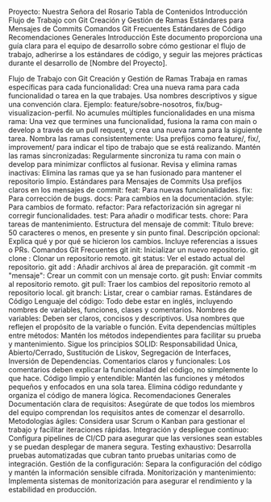 Proyecto: Nuestra Señora del Rosario
Tabla de Contenidos
Introducción
Flujo de Trabajo con Git
Creación y Gestión de Ramas
Estándares para Mensajes de Commits
Comandos Git Frecuentes
Estándares de Código
Recomendaciones Generales
Introducción
Este documento proporciona una guía clara para el equipo de desarrollo sobre cómo gestionar el flujo de trabajo, adherirse a los estándares de código, y seguir las mejores prácticas durante el desarrollo de [Nombre del Proyecto].

Flujo de Trabajo con Git
Creación y Gestión de Ramas
Trabaja en ramas específicas para cada funcionalidad:
Crea una nueva rama para cada funcionalidad o tarea en la que trabajes. Usa nombres descriptivos y sigue una convención clara.
Ejemplo: feature/sobre-nosotros, fix/bug-visualizacion-perfil.
No acumules múltiples funcionalidades en una misma rama:
Una vez que termines una funcionalidad, fusiona la rama con main o develop a través de un pull request, y crea una nueva rama para la siguiente tarea.
Nombra las ramas consistentemente:
Usa prefijos como feature/, fix/, improvement/ para indicar el tipo de trabajo que se está realizando.
Mantén las ramas sincronizadas:
Regularmente sincroniza tu rama con main o develop para minimizar conflictos al fusionar.
Revisa y elimina ramas inactivas:
Elimina las ramas que ya se han fusionado para mantener el repositorio limpio.
Estándares para Mensajes de Commits
Usa prefijos claros en los mensajes de commit:
feat: Para nuevas funcionalidades.
fix: Para corrección de bugs.
docs: Para cambios en la documentación.
style: Para cambios de formato.
refactor: Para refactorización sin agregar ni corregir funcionalidades.
test: Para añadir o modificar tests.
chore: Para tareas de mantenimiento.
Estructura del mensaje de commit:
Título breve: 50 caracteres o menos, en presente y sin punto final.
Descripción opcional: Explica qué y por qué se hicieron los cambios. Incluye referencias a issues o PRs.
Comandos Git Frecuentes
git init: Inicializar un nuevo repositorio.
git clone <url>: Clonar un repositorio remoto.
git status: Ver el estado actual del repositorio.
git add <archivo>: Añadir archivos al área de preparación.
git commit -m "mensaje": Crear un commit con un mensaje corto.
git push: Enviar commits al repositorio remoto.
git pull: Traer los cambios del repositorio remoto al repositorio local.
git branch: Listar, crear o cambiar ramas.
Estándares de Código
Lenguaje del código: Todo debe estar en inglés, incluyendo nombres de variables, funciones, clases y comentarios.
Nombres de variables: Deben ser claros, concisos y descriptivos. Usa nombres que reflejen el propósito de la variable o función.
Evita dependencias múltiples entre métodos: Mantén los métodos independientes para facilitar su prueba y mantenimiento.
Sigue los principios SOLID:
Responsabilidad Única, Abierto/Cerrado, Sustitución de Liskov, Segregación de Interfaces, Inversión de Dependencias.
Comentarios claros y funcionales:
Los comentarios deben explicar la funcionalidad del código, no simplemente lo que hace.
Código limpio y entendible:
Mantén las funciones y métodos pequeños y enfocados en una sola tarea.
Elimina código redundante y organiza el código de manera lógica.
Recomendaciones Generales
Documentación clara de requisitos: Asegúrate de que todos los miembros del equipo comprendan los requisitos antes de comenzar el desarrollo.
Metodologías ágiles: Considera usar Scrum o Kanban para gestionar el trabajo y facilitar iteraciones rápidas.
Integración y despliegue continuo: Configura pipelines de CI/CD para asegurar que las versiones sean estables y se puedan desplegar de manera segura.
Testing exhaustivo: Desarrolla pruebas automatizadas que cubran tanto pruebas unitarias como de integración.
Gestión de la configuración: Separa la configuración del código y mantén la información sensible cifrada.
Monitorización y mantenimiento: Implementa sistemas de monitorización para asegurar el rendimiento y la estabilidad en producción.
